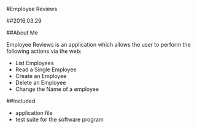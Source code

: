 #Employee Reviews

##2016.03.29

##About Me

Employee Reviews is an application which allows the user to perform the following actions via the web:
* List Employees
* Read a Single Employee
* Create an Employee
* Delete an Employee
* Change the Name of a employee

##Included

* application file
* test suite for the software program
